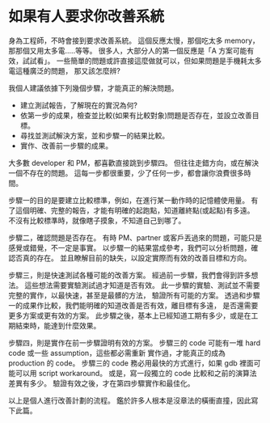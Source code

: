 # 如果有人要求你改善系統

身為工程師，不時會接到要求改善系統。 這個反應太慢，那個吃太多 memory，那那個又用太多電.....等等。 很多人，大部分人的第一個反應是「A 方案可能有效，試試看」。 一些簡單的問題或許直接這麼做就可以，但如果問題是手機耗太多電這種廣泛的問題， 那又該怎麼辨?

我個人建議依據下列幾個步驟，才能真正的解決問題。

- 建立測試報告，了解現在的實況為何?
- 依第一步的成果，檢查並比較(如果有比較對象)問題是否存在，並設立改善目標。
- 尋找並測試解決方案，並和步驟一的結果比較。
- 實作、改善前一步驟的成果。

大多數 developer 和 PM，都喜歡直接跳到步驟四。 但往往走錯方向，或在解決一個不存在的問題。 這每一步都很重要，少了任何一步，都會讓你浪費很多時間。

步驟一的目的是要建立比較標準，例如，在進行某一動作時的記憶體使用量。 有了這個明確、完整的報告，才能有明確的起跑點，知道離終點(或起點)有多遠。 不沒有比較標準時，就像瞎子摸象，不知道自己到哪了。

步驟二，確認問題是否存在。 有時 PM、partner 或客戶丟過來的問題，可能只是感覺或錯覺，不一定是事實。 以步驟一的結果當成參考，我們可以分析問題，確認否真的存在。 並且瞭解目前的缺失，以設定實際而有效的改善目標和方向。

步驟三，則是快速測試各種可能的改善方案。 經過前一步驟，我們會得到許多想法。 這些想法需要實驗測試過才知道是否有效。 此一步驟的實驗、測試並不需要完整的實作，以最快速，甚至是最髒的方法， 驗證所有可能的方案。 透過和步驟一的成果作比較，我們能明確的知道改善是否有效，離目標有多遠， 是否還需要更多方案或更有效的方案。 此步驟之後，基本上已經知道工期有多少，或是在工期結束時，能達到什麼效果。

步驟四，則是實作在前一步驟證明有效的方案。 步驟三的 code 可能有一堆 hard code 或一些 assumption，這些都必需重新 實作過，才能真正的成為 production 的 code。 步驟三的 code 務必用最快的方式進行，如果 gdb 裡面可能可以用 script workaround。 或是，寫一段獨立的 code 比較和之前的演算法差異有多少。 驗證有效之後，才在第四步驟實作和最佳化。

以上是個人進行改善計劃的流程。 鑑於許多人根本是沒章法的橫衝直撞，因此寫下此篇。